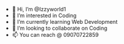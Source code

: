 - 👋 Hi, I’m @Izzyworld1
- 👀 I’m interested in Coding
- 🌱 I’m currently learning Web Development
- 💞️ I’m looking to collaborate on Coding
- 📫 You can reach @ 09070722859

<!---
Izzyworld1/Izzyworld1 is a ✨ special ✨ repository because its `README.md` (this file) appears on your GitHub profile.
You can click the Preview link to take a look at your changes.
--->
